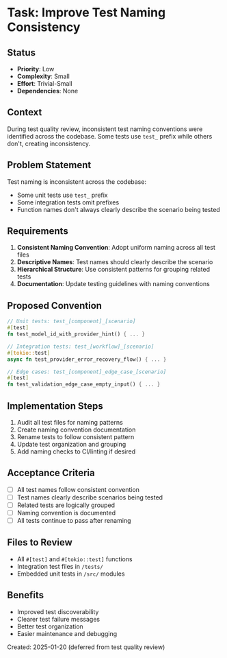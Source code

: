 # Task: Improve Test Naming Consistency

## Status
- **Priority**: Low
- **Complexity**: Small
- **Effort**: Trivial-Small
- **Dependencies**: None

## Context
During test quality review, inconsistent test naming conventions were identified across the codebase. Some tests use `test_` prefix while others don't, creating inconsistency.

## Problem Statement
Test naming is inconsistent across the codebase:
- Some unit tests use `test_` prefix
- Some integration tests omit prefixes
- Function names don't always clearly describe the scenario being tested

## Requirements
1. **Consistent Naming Convention**: Adopt uniform naming across all test files
2. **Descriptive Names**: Test names should clearly describe the scenario
3. **Hierarchical Structure**: Use consistent patterns for grouping related tests
4. **Documentation**: Update testing guidelines with naming conventions

## Proposed Convention
```rust
// Unit tests: test_[component]_[scenario]
#[test]
fn test_model_id_with_provider_hint() { ... }

// Integration tests: test_[workflow]_[scenario] 
#[tokio::test]
async fn test_provider_error_recovery_flow() { ... }

// Edge cases: test_[component]_edge_case_[scenario]
#[test] 
fn test_validation_edge_case_empty_input() { ... }
```

## Implementation Steps
1. Audit all test files for naming patterns
2. Create naming convention documentation
3. Rename tests to follow consistent pattern
4. Update test organization and grouping
5. Add naming checks to CI/linting if desired

## Acceptance Criteria
- [ ] All test names follow consistent convention
- [ ] Test names clearly describe scenarios being tested
- [ ] Related tests are logically grouped
- [ ] Naming convention is documented
- [ ] All tests continue to pass after renaming

## Files to Review
- All `#[test]` and `#[tokio::test]` functions
- Integration test files in `/tests/`
- Embedded unit tests in `/src/` modules

## Benefits
- Improved test discoverability
- Clearer test failure messages
- Better test organization
- Easier maintenance and debugging

Created: 2025-01-20 (deferred from test quality review)